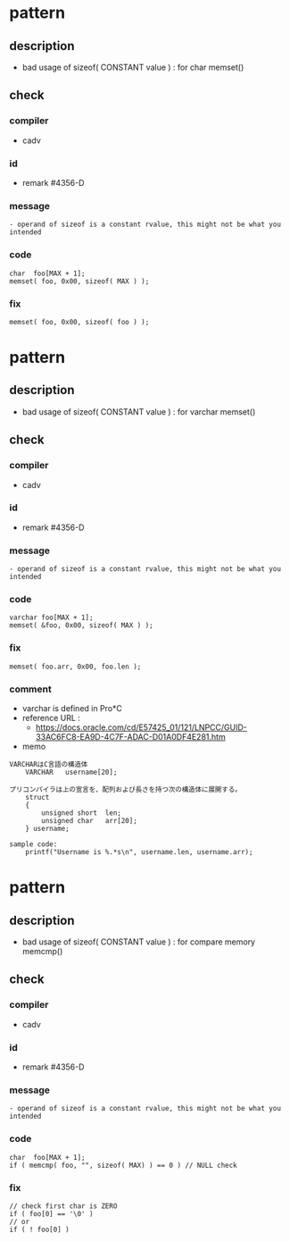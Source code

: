 # pattern
## description
- bad usage of sizeof( CONSTANT value ) : for char memset()
## check
### compiler
- cadv
### id
- remark #4356-D
### message
    - operand of sizeof is a constant rvalue, this might not be what you intended
### code
```
char  foo[MAX + 1];
memset( foo, 0x00, sizeof( MAX ) );
```
### fix
```
memset( foo, 0x00, sizeof( foo ) );
```

# pattern
## description
- bad usage of sizeof( CONSTANT value ) : for varchar memset()
## check
### compiler
- cadv
### id
- remark #4356-D
### message
    - operand of sizeof is a constant rvalue, this might not be what you intended
### code
```
varchar foo[MAX + 1];
memset( &foo, 0x00, sizeof( MAX ) );
```
### fix
```
memset( foo.arr, 0x00, foo.len );
```
### comment
- varchar is defined in Pro*C
- reference URL : 
  - https://docs.oracle.com/cd/E57425_01/121/LNPCC/GUID-33AC6FC8-EA9D-4C7F-ADAC-D01A0DF4E281.htm
- memo
```
VARCHARはC言語の構造体
    VARCHAR   username[20];
    
プリコンパイラは上の宣言を、配列および長さを持つ次の構造体に展開する。
    struct 
    { 
        unsigned short  len; 
        unsigned char   arr[20]; 
    } username;

sample code:
    printf("Username is %.*s\n", username.len, username.arr);
```

# pattern
## description
- bad usage of sizeof( CONSTANT value ) : for compare memory memcmp()
## check
### compiler
- cadv
### id
- remark #4356-D
### message
    - operand of sizeof is a constant rvalue, this might not be what you intended
### code
```
char  foo[MAX + 1];
if ( memcmp( foo, "", sizeof( MAX) ) == 0 ) // NULL check
```
### fix
```
// check first char is ZERO
if ( foo[0] == '\0' )
// or
if ( ! foo[0] )
```

